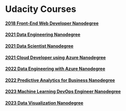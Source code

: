 # Udacity Courses

#### [2018 Front-End Web Developer Nanodegree](https://github.com/kaysunphd/udacity/tree/main/frontend_web_developer_nanodegree)
#### [2021 Data Engineering Nanodegree](https://github.com/kaysunphd/udacity/tree/main/data_engineering_nanodegree)
#### [2021 Data Scientist Nanodegree](https://github.com/kaysunphd/udacity/tree/main/data_science_nanodegree)
#### [2021 Cloud Developer using Azure Nanodegree](https://github.com/kaysunphd/udacity/tree/main/cloud_developer_azure_nanodegree)
#### [2022 Data Engineering with Azure Nanodegree](https://github.com/kaysunphd/udacity/tree/main/data_engineering_azure_nanodegree)
#### [2022 Predictive Analytics for Business Nanodegree](https://github.com/kaysunphd/udacity/tree/main/predictive_analytics_for_business_nanodegree)
#### [2023 Machine Learning DevOps Engineer Nanodegree](https://github.com/kaysunphd/udacity/tree/main/machine_learning_devops_engineer_nanodegree)
#### [2023 Data Visualization Nanodegree](https://github.com/kaysunphd/udacity/tree/main/data_visualization_nanodegree)
